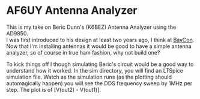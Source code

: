 # AF6UY Antenna Analyzer

This is my take on Beric Dunn's (K6BEZ) Antenna Analyzer using the AD9850.  
I was first introduced to his design at least two years ago, I think at
[BayCon](http://baycon.us/).  Now that I'm installing antennas it would be
good to have a simple antenna analyzer, so of course in true ham fashion,
why not build one?

To kick things off I though simulating Beric's circuit would be a good way
to understand how it worked.  In the sim directory, you will find an LTSpice
simulation file.  Watch as the simulation runs (as the plotting should
automagically happen) you will see the DDS frequency sweep by 1MHz per step.
The plot is of [V(out2) - V(out1)].
